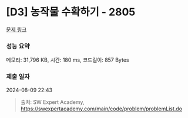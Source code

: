 # [D3] 농작물 수확하기 - 2805 

[문제 링크](https://swexpertacademy.com/main/code/problem/problemDetail.do?contestProbId=AV7GLXqKAWYDFAXB) 

### 성능 요약

메모리: 31,796 KB, 시간: 180 ms, 코드길이: 857 Bytes

### 제출 일자

2024-08-09 22:43



> 출처: SW Expert Academy, https://swexpertacademy.com/main/code/problem/problemList.do